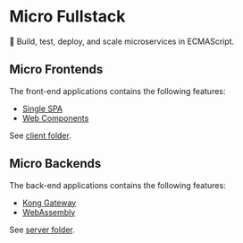 # Micro Fullstack

:maple_leaf: Build, test, deploy, and scale microservices in ECMAScript.

## Micro Frontends

The front-end applications contains the following features:

- [Single SPA](https://single-spa.js.org/)
- [Web Components](https://www.webcomponents.org/)

See [client folder](./client).

## Micro Backends

The back-end applications contains the following features:

- [Kong Gateway](https://konghq.com/kong/)
- [WebAssembly](https://webassembly.org/)

See [server folder](./server).
